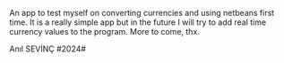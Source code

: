 An app to test myself on converting currencies and using netbeans first time.
It is a really simple app but in the future I will try to add real time currency values to the program.
More to come, thx.

Anıl SEVİNÇ #2024#
